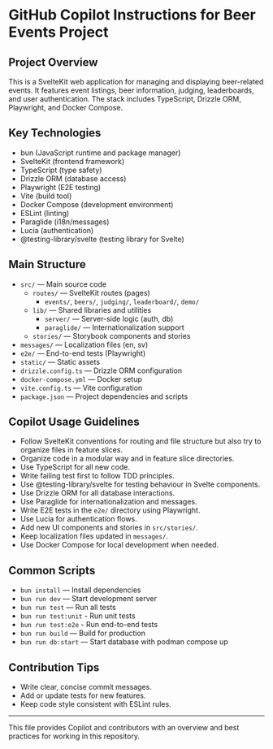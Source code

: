 # GitHub Copilot Instructions for Beer Events Project

## Project Overview
This is a SvelteKit web application for managing and displaying beer-related events. It features event listings, beer information, judging, leaderboards, and user authentication. The stack includes TypeScript, Drizzle ORM, Playwright, and Docker Compose.

## Key Technologies
- bun (JavaScript runtime and package manager)
- SvelteKit (frontend framework)
- TypeScript (type safety)
- Drizzle ORM (database access)
- Playwright (E2E testing)
- Vite (build tool)
- Docker Compose (development environment)
- ESLint (linting)
- Paraglide (i18n/messages)
- Lucia (authentication)
- @testing-library/svelte (testing library for Svelte)

## Main Structure
- `src/` — Main source code
  - `routes/` — SvelteKit routes (pages)
    - `events/`, `beers/`, `judging/`, `leaderboard/`, `demo/`
  - `lib/` — Shared libraries and utilities
    - `server/` — Server-side logic (auth, db)
    - `paraglide/` — Internationalization support
  - `stories/` — Storybook components and stories
- `messages/` — Localization files (en, sv)
- `e2e/` — End-to-end tests (Playwright)
- `static/` — Static assets
- `drizzle.config.ts` — Drizzle ORM configuration
- `docker-compose.yml` — Docker setup
- `vite.config.ts` — Vite configuration
- `package.json` — Project dependencies and scripts

## Copilot Usage Guidelines
- Follow SvelteKit conventions for routing and file structure but also try to organize files in feature slices.
- Organize code in a modular way and in feature slice directories.
- Use TypeScript for all new code.
- Write failing test first to follow TDD principles.
- Use @testing-library/svelte for testing behaviour in Svelte components.
- Use Drizzle ORM for all database interactions.
- Use Paraglide for internationalization and messages.
- Write E2E tests in the `e2e/` directory using Playwright.
- Use Lucia for authentication flows.
- Add new UI components and stories in `src/stories/`.
- Keep localization files updated in `messages/`.
- Use Docker Compose for local development when needed.

## Common Scripts
- `bun install` — Install dependencies
- `bun run dev` — Start development server
- `bun run test` —  Run all tests
- `bun run test:unit` - Run unit tests
- `bun run test:e2e` - Run end-to-end tests
- `bun run build` — Build for production
- `bun run db:start` — Start database with podman compose up

## Contribution Tips
- Write clear, concise commit messages.
- Add or update tests for new features.
- Keep code style consistent with ESLint rules.

---
This file provides Copilot and contributors with an overview and best practices for working in this repository.
